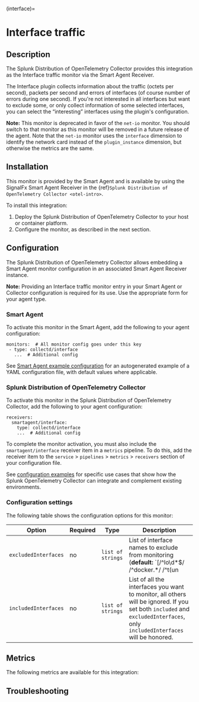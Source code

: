 (interface)=

# Interface traffic

<meta name="description" content="Documentation for the interface monitor">

## Description

The Splunk Distribution of OpenTelemetry Collector provides this integration as the Interface traffic monitor via the Smart Agent Receiver.

The Interface plugin collects information about the traffic (octets per second), packets per second and errors of interfaces (of course number of errors during one second). If you're not interested in all interfaces but want to exclude some, or only collect information of some selected interfaces, you can select the “interesting” interfaces using the plugin's configuration.

**Note:** This monitor is deprecated in favor of the `net-io` monitor. You should switch to that monitor as this monitor will be removed in a future release of the agent.  Note that the `net-io` monitor uses the `interface` dimension to identify the network card instead of the `plugin_instance` dimension, but otherwise the metrics are the same.


<!--
## Requirements

This plugin requires:

| Software | Version |
|----------|---------|
| collectd | 1.0+    |  

-->

## Installation

This monitor is provided by the Smart Agent and is available by using the SignalFx Smart Agent Receiver in the {ref}`Splunk Distribution of OpenTelemetry Collector <otel-intro>`.

To install this integration:

1. Deploy the Splunk Distribution of OpenTelemetry Collector to your host or container platform.
2. Configure the monitor, as described in the next section.


## Configuration


The Splunk Distribution of OpenTelemetry Collector allows embedding a Smart Agent monitor configuration in an associated Smart Agent Receiver instance.

**Note:** Providing an Interface traffic monitor entry in your Smart Agent or Collector configuration is required for its use. Use the appropriate form for your agent type.

### Smart Agent

To activate this monitor in the Smart Agent, add the following to your agent configuration:
```
monitors:  # All monitor config goes under this key
 - type: collectd/interface
   ...  # Additional config
```

See <a href="https://docs.splunk.com/Observability/gdi/smart-agent/smart-agent-resources.html#configure-the-smart-agent" target="_blank">Smart Agent example configuration</a> for an autogenerated example of a YAML configuration file, with default values where applicable.

### Splunk Distribution of OpenTelemetry Collector

To activate this monitor in the Splunk Distribution of OpenTelemetry Collector, add the following to your agent configuration:

```
receivers:
  smartagent/interface:
    type: collectd/interface
    ...  # Additional config
```

To complete the monitor activation, you must also include the `smartagent/interface` receiver item in a `metrics` pipeline. To do this, add the receiver item to the `service` > `pipelines` > `metrics` > `receivers` section of your configuration file.

See <a href="https://github.com/signalfx/splunk-otel-collector/tree/main/examples" target="_blank">configuration examples</a> for specific use cases that show how the Splunk OpenTelemetry Collector can integrate and complement existing environments.

### Configuration settings

The following table shows the configuration options for this monitor:

| Option | Required | Type | Description |
| --- | --- | --- | --- |
| `excludedInterfaces` | no | `list of strings` | List of interface names to exclude from monitoring (**default:** `[/^lo\d*$/ /^docker.*/ /^t(un|ap)\d*$/ /^veth.*$/]`) |
| `includedInterfaces` | no | `list of strings` | List of all the interfaces you want to monitor, all others will be ignored.  If you set both `included` and `excludedInterfaces`, only `includedInterfaces` will be honored. |


## Metrics
The following metrics are available for this integration:

<div class="metrics-yaml" url="https://raw.githubusercontent.com/signalfx/signalfx-agent/main/pkg/monitors/collectd/netinterface/metadata.yaml"></div>

## Troubleshooting

```{include} /_includes/troubleshooting.md
```
